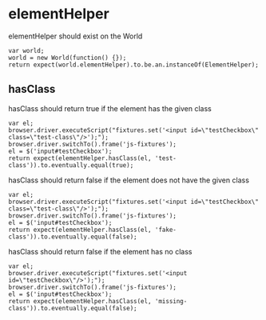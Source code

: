 # elementHelper
 elementHelper should exist on the World

```
var world;
world = new World(function() {});
return expect(world.elementHelper).to.be.an.instanceOf(ElementHelper);
```


## hasClass
 hasClass should return true if the element has the given class

```
var el;
browser.driver.executeScript("fixtures.set('<input id=\"testCheckbox\" class=\"test-class\"/>');");
browser.driver.switchTo().frame('js-fixtures');
el = $('input#testCheckbox');
return expect(elementHelper.hasClass(el, 'test-class')).to.eventually.equal(true);
```


 hasClass should return false if the element does not have the given class

```
var el;
browser.driver.executeScript("fixtures.set('<input id=\"testCheckbox\" class=\"test-class\"/>');");
browser.driver.switchTo().frame('js-fixtures');
el = $('input#testCheckbox');
return expect(elementHelper.hasClass(el, 'fake-class')).to.eventually.equal(false);
```


 hasClass should return false if the element has no class

```
var el;
browser.driver.executeScript("fixtures.set('<input id=\"testCheckbox\"/>');");
browser.driver.switchTo().frame('js-fixtures');
el = $('input#testCheckbox');
return expect(elementHelper.hasClass(el, 'missing-class')).to.eventually.equal(false);
```
